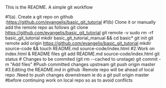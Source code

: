 This is the README. 
A simple git workflow 

#1(a). Create a git repo on github :https://github.com/evangelis/basic_git_tutorial
#1(b) Clone it or manually add the remote repo as follows
git clone https://github.com/evangelis/basic_git_tutorial 
git remote -v
sudo rm -rf basic_git_tutorial
mkdir basic_git_tutorial_manual && cd basic*
git init
git remote add origin https://github.com/evangelis/basic_git_tutorial
mkdir source-code && 
touch README.md source-code/index.html
#2.Work on index.html & README files 
git add README.md source-code/index.html
git status # Changes to be commited (git rm --cached <file> to unstage)
git commit -m "Add files"
#Push committed changes upstream
git push origin master
#3.Editing the README.md in github :Remote repo will be ahead of local repo .Need to push changes downstream ie do a git pull origin master
   #before continuing work on local repo  so as to avoid conflicts
